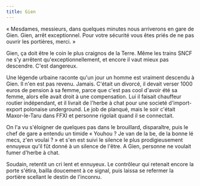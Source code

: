 ```yaml
---
title: Gien
---
```


« Mesdames, messieurs, dans quelques minutes nous arriverons en gare de Gien.
Gien, arrêt exceptionnel. Pour votre sécurité vous êtes priés de ne pas ouvrir
les portières, merci. »

Gien, ça doit être le coin le plus craignos de la Terre. Même les trains SNCF
ne s'y arrêtent qu'exceptionnellement, et encore il vaut mieux pas descendre.
C'est dangereux.

Une légende urbaine raconte qu'un jour un homme est vraiment descendu à Gien.
Il n'en est pas revenu. Jamais. C'était un divorcé, il devait verser 1000
euros de pension à sa femme, parce que c'est pas cool d'avoir été sa femme,
alors elle avait droit à une compensation. Lui il faisait chauffeur routier
indépendant, et il livrait de l'herbe à chat pour une societé d'import-export
polonaise underground. Le job de planqué, mais le soir c'était Maxor-le-Taru
dans FFXI et personne rigolait quand il se connectait.

On l'a vu s'éloigner de quelques pas dans le brouillard, disparaître, puis le
chef de gare a entendu un timide « Youhou ? Je van de la be, de la bonne lé
mecs, z'en voulai ? » et s'en est suivi le silence le plus prodigieusement
ennuyeux qu'il fût donné à un silence de l'être. A Gien, personne ne voulait
fumer d'herbe à chat.

Soudain, retentit un cri lent et ennuyeux. Le contrôleur qui retenait encore
la porte s'étira, bailla doucement à ce signal, puis laissa se refermer la
portière scellant le destin de l'inconnu.

